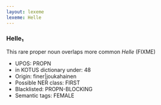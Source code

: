```yaml
---
layout: lexeme
lexeme: Helle
---
```


###  Helle₁

This rare proper noun overlaps more common *Helle* (FIXME)
* UPOS:  PROPN
* in KOTUS dictionary under:  48
* Origin:  finer|joukahainen
* Possible NER class:  FIRST
* Blacklisted:  PROPN-BLOCKING
* Semantic tags:  FEMALE

